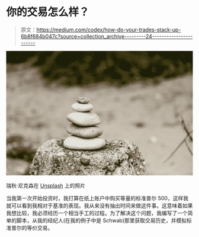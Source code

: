 # 你的交易怎么样？

> 原文：<https://medium.com/codex/how-do-your-trades-stack-up-6b8f684b047c?source=collection_archive---------24----------------------->

![](img/44ed532299fdc5d465f803f7bcd8f7bd.png)

瑞秋·尼克森在 [Unsplash](https://unsplash.com?utm_source=medium&utm_medium=referral) 上的照片

当我第一次开始投资时，我打算在纸上账户中购买等量的标准普尔 500，这样我就可以看到我相对于基准的表现。我从来没有抽出时间来做这件事。这意味着如果我想比较，我必须经历一个相当手工的过程。为了解决这个问题，我编写了一个简单的脚本，从我的经纪人(在我的例子中是 Schwab)那里获取交易历史，并模拟标准普尔的等价交易。